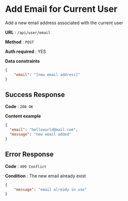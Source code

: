 # Add Email for Current User

Add a new email address associated with the current user

**URL** : `/api/user/email`

**Method** : `POST`

**Auth required** : YES

**Data constraints**

```json
{
    "email": "[new email address]"
}
```

## Success Response

**Code** : `200 OK`

**Content example**

```json
{
  "email": "helloworld@mail.com",
  "message": "new email added"
}
```

## Error Response

**Code** : `409 Conflict`

**Condition** : The new email already exist

```json
{   
    "message": "email already in use"
}
```